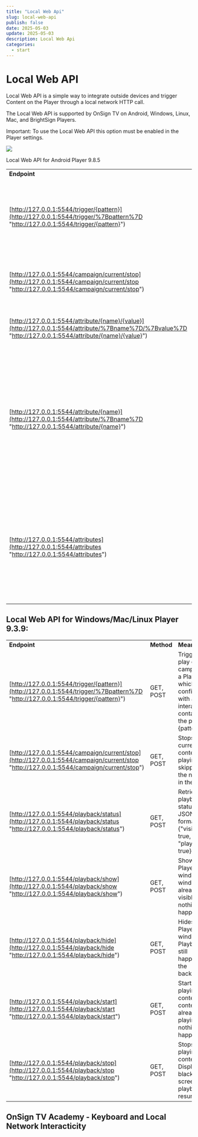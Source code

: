```yaml
---
title: "Local Web Api"
slug: local-web-api
publish: false
date: 2025-05-03
update: 2025-05-03
description: Local Web Api
categories:
  - start
---
```


Local Web API
=============

Local Web API is a simple way to integrate outside devices and trigger Content on the Player through a local network HTTP call.

The Local Web API is supported by OnSign TV on Android, Windows, Linux, Mac, and BrightSign Players.

Important: To use the Local Web API this option must be enabled in the Player settings.

![](https://static.helpjuice.com/helpjuice_production/uploads/upload/image/23821/direct/1731693674646/local-web-api-1.jpg)

Local Web API for Android Player 9.8.5

|  |  |  |
| --- | --- | --- |
| **Endpoint** | **Method** | **Meaning** |
| [http://127.0.0.1:5544/trigger/{pattern}](http://127.0.0.1:5544/trigger/%7Bpattern%7D "http://127.0.0.1:5544/trigger/{pattern}") | POST | Triggers the play of a campaign or a Playlist which is configured with an interactivity containing the pattern {pattern}. |
| [http://127.0.0.1:5544/campaign/current/stop](http://127.0.0.1:5544/campaign/current/stop "http://127.0.0.1:5544/campaign/current/stop") | POST | Stops the current content playing, skipping to the next one in the loop. |
| [http://127.0.0.1:5544/attribute/{name}/{value}](http://127.0.0.1:5544/attribute/%7Bname%7D/%7Bvalue%7D "http://127.0.0.1:5544/attribute/{name}/{value}") | PUT | Sets the attribute {name} with the value {value}. |
| [http://127.0.0.1:5544/attribute/{name}](http://127.0.0.1:5544/attribute/%7Bname%7D "http://127.0.0.1:5544/attribute/{name}") | GET | Retrieves the attribute named {name} as JSON, in the format {"name": "attr\_name", "value": "attr\_value"}. If no value is set for this attribute or attribute doesn't exist, returns {"name": "attr\_name", "value": null}. |
| [http://127.0.0.1:5544/attributes](http://127.0.0.1:5544/attributes "http://127.0.0.1:5544/attributes") | GET | Retrieves list of all attributes currently set as JSON, in the format {"attributes": [{"name": "attr\_name", "value": "attr\_value"}]}. If no value is set for an attribute, it is not listed. |

Local Web API for Windows/Mac/Linux Player 9.3.9:
-------------------------------------------------

|  |  |  |
| --- | --- | --- |
| **Endpoint** | **Method** | **Meaning** |
| [http://127.0.0.1:5544/trigger/{pattern}](http://127.0.0.1:5544/trigger/%7Bpattern%7D "http://127.0.0.1:5544/trigger/{pattern}") | GET, POST | Triggers the play of a campaign or a Playlist which is configured with an interactivity containing the pattern {pattern}. |
| [http://127.0.0.1:5544/campaign/current/stop](http://127.0.0.1:5544/campaign/current/stop "http://127.0.0.1:5544/campaign/current/stop") | GET, POST | Stops the current content playing, skipping to the next one in the loop. |
| [http://127.0.0.1:5544/playback/status](http://127.0.0.1:5544/playback/status "http://127.0.0.1:5544/playback/status") | GET, POST | Retrieve the playback status as JSON, in the format {"visible": true, "playing": true}. |
| [http://127.0.0.1:5544/playback/show](http://127.0.0.1:5544/playback/show "http://127.0.0.1:5544/playback/show") | GET, POST | Shows the Player window. If window is already visible, nothing happens. |
| [http://127.0.0.1:5544/playback/hide](http://127.0.0.1:5544/playback/hide "http://127.0.0.1:5544/playback/hide") | GET, POST | Hides the Player window. Playback still happens in the background. |
| [http://127.0.0.1:5544/playback/start](http://127.0.0.1:5544/playback/start "http://127.0.0.1:5544/playback/start") | GET, POST | Starts playing content. If content is already playing, nothing happens. |
| [http://127.0.0.1:5544/playback/stop](http://127.0.0.1:5544/playback/stop "http://127.0.0.1:5544/playback/stop") | GET, POST | Stops playing content. Displays a black screen until playback is resumed. |

OnSign TV Academy - Keyboard and Local Network Interacticity
------------------------------------------------------------
